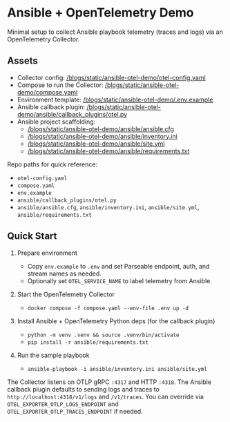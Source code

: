 # Ansible + OpenTelemetry Demo

Minimal setup to collect Ansible playbook telemetry (traces and logs) via an OpenTelemetry Collector.

## Assets

- Collector config: [/blogs/static/ansible-otel-demo/otel-config.yaml](/blogs/static/ansible-otel-demo/otel-config.yaml)
- Compose to run the Collector: [/blogs/static/ansible-otel-demo/compose.yaml](/blogs/static/ansible-otel-demo/compose.yaml)
- Environment template: [/blogs/static/ansible-otel-demo/.env.example](/blogs/static/ansible-otel-demo/.env.example)
- Ansible callback plugin: [/blogs/static/ansible-otel-demo/ansible/callback_plugins/otel.py](/blogs/static/ansible-otel-demo/ansible/callback_plugins/otel.py)
- Ansible project scaffolding:
  - [/blogs/static/ansible-otel-demo/ansible/ansible.cfg](/blogs/static/ansible-otel-demo/ansible/ansible.cfg)
  - [/blogs/static/ansible-otel-demo/ansible/inventory.ini](/blogs/static/ansible-otel-demo/ansible/inventory.ini)
  - [/blogs/static/ansible-otel-demo/ansible/site.yml](/blogs/static/ansible-otel-demo/ansible/site.yml)
  - [/blogs/static/ansible-otel-demo/ansible/requirements.txt](/blogs/static/ansible-otel-demo/ansible/requirements.txt)

Repo paths for quick reference:

- `otel-config.yaml`
- `compose.yaml`
- `env.example`
- `ansible/callback_plugins/otel.py`
- `ansible/ansible.cfg`, `ansible/inventory.ini`, `ansible/site.yml`, `ansible/requirements.txt`

## Quick Start

1) Prepare environment
   - Copy `env.example` to `.env` and set Parseable endpoint, auth, and stream names as needed.
   - Optionally set `OTEL_SERVICE_NAME` to label telemetry from Ansible.

2) Start the OpenTelemetry Collector
   - `docker compose -f compose.yaml --env-file .env up -d`

3) Install Ansible + OpenTelemetry Python deps (for the callback plugin)
   - `python -m venv .venv && source .venv/bin/activate`
   - `pip install -r ansible/requirements.txt`

4) Run the sample playbook
   - `ansible-playbook -i ansible/inventory.ini ansible/site.yml`

The Collector listens on OTLP gRPC `:4317` and HTTP `:4318`. The Ansible callback plugin defaults to sending logs and traces to `http://localhost:4318/v1/logs` and `/v1/traces`. You can override via `OTEL_EXPORTER_OTLP_LOGS_ENDPOINT` and `OTEL_EXPORTER_OTLP_TRACES_ENDPOINT` if needed.

